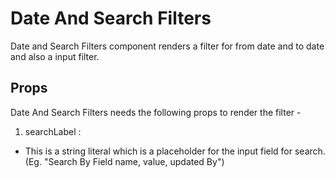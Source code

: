# Date And Search Filters

Date and Search Filters component renders a filter for from date and to date and also a input filter.

## Props

Date And Search Filters needs the following props to render the filter -

1. searchLabel :

- This is a string literal which is a placeholder for the input field for search.
  (Eg. "Search By Field name, value, updated By")
